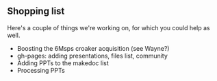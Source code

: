 ## Shopping list

Here's a couple of things we're working on, for which you could help as well.

* Boosting the 6Msps croaker acquisition (see Wayne?)
* gh-pages: adding presentations, files list, community
* Adding PPTs to the makedoc list
* Processing PPTs
